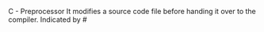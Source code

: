 C - Preprocessor
It modifies a source code file before handing it over to the compiler.
Indicated by #